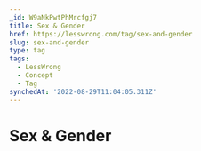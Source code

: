 ```yaml
---
_id: W9aNkPwtPhMrcfgj7
title: Sex & Gender
href: https://lesswrong.com/tag/sex-and-gender
slug: sex-and-gender
type: tag
tags:
  - LessWrong
  - Concept
  - Tag
synchedAt: '2022-08-29T11:04:05.311Z'
---
```

# Sex & Gender

